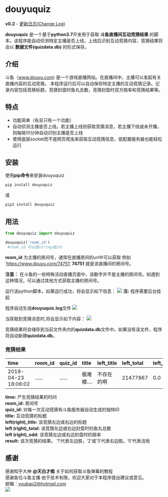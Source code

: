 # douyuquiz

**v0.2** - [更新日志(Change Log)](CHANGELOG.md)

**douyuquiz** 是一个基于**python3.7**开发用于获取 **斗鱼直播间互动竞猜结果** 的脚本。该程序能自动侦测特定主播是否上线，上线后识别互动竞猜内容，竞猜结果将会以 **数据文件(quizdata.db)** 的形式保存。

## 介绍
斗鱼（www.douyu.com) 是一个游戏直播网站。在直播间中，主播可以发起有关直播内容的互动竞猜。
本程序运行后可以自动保存特定主播的互动竞猜记录。记录内容包括竞猜标题，竞猜封盘时鱼丸总数，竞猜封盘时双方赔率和竞猜结果等。


## 特点
* 功能简单（有且只有一个功能）
* 自动侦测主播是否上线。若主播上线则获取竞猜消息，若主播下线或未开播，则每隔10分钟自动识别主播是否上线
* 使用底层socket而不是网页爬虫来获取互动竞猜信息，低配置服务器也能轻松运行

## 安装

使用**pip命令**来安装douyuquiz

```bash
pip install douyuquiz
```
或
```bash
pip3 install douyuquiz
```

## 用法

```python
from douyuquiz import douyuquiz

douyuquiz('room_id')
 #room_id 可以是string或int
```
**room_id** 为主播的房间号，通常在直播房间的url中可以获取  例如 ‘https://www.douyu.com/74751’ **74751** 就是该直播间的房间号。  

**注意：** 在斗鱼的一些特殊活动直播页面中，该数字并不是主播的房间号。如遇到这种情况，可以通过其他方式获取主播的房间号。

运行该python脚本。如果运行成功，将会显示如下信息：
![](https://ws3.sinaimg.cn/large/006tNc79gy1g2d1ocxca7g30qa0d4jtf.gif)
**注:** 程序需要后台挂起  

程序自动生成**douyuquiz.log**文件
![](https://ws3.sinaimg.cn/large/006tNc79gy1g2d04chcz2j31tc08agov.jpg)

当获取到竞猜消息时,将会显示如下内容：
![](https://ws2.sinaimg.cn/large/006tNc79gy1g2d1ec48ixg30r20fn40v.gif)

竞猜结果将会储存到当前文件夹内的**quizdata.db**文件中。如果没有该文件，程序将自动新建**quizdata.db**。

### 竞猜结果

|time|room_id|quiz_id|title|left_title|left_total|left_odd|right_title|right_total|right_odd|result|
|:-|:-|:-|:-|:-|:-|:-|:-|:-|:-|:-|
|2019-04-23 18:06:02|......|......|极难模....|不存在的啊|21477867|0.0|可以|1762690|9.9|1

**time:** 产生竞猜结果的时间  
**room_id:** 房间号  
**quiz_id:** 对每一次互动竞猜有斗鱼服务器自动生成的独特ID  
**title:** 互动竞猜的标题  
**left(right)_title:** 该竞猜左边或右边的标题  
**left (right)_total:** 该竞猜左边或右边封盘时的鱼丸总数  
**left (right)_odd:** 该竞猜左边或右边封盘时的赔率  
**result:** 该次竞猜的结果。 ‘1’代表左边胜，‘2’或‘3’代表右边胜。‘0’代表流局

## 感谢

感谢知乎大神 **@天白才痴** 关于如何获取斗鱼弹幕的教程  
感谢各位斗鱼主播
由于技术有限，欢迎大家对于本程序提出建议或意见。  
邮箱：youbao2@hotmail.com  
![](https://ws2.sinaimg.cn/large/006tNc79gy1g2d2wykjwzg30h609mkjm.gif)
